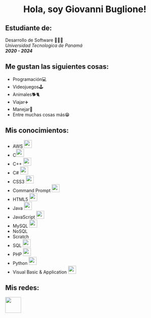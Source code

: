<div id="header" align="center">
    <img src="https://media.giphy.com/media/xT0BKpqAaJczduXXJ6/giphy.gif" alt="">
    <h1 align="center">Hola, soy Giovanni Buglione!</h1>
</div>
<div>
    <h2>Estudiante de:</h2>
    <p>Desarrollo de Software 👨🏻‍💻<br> <i>Universidad Tecnologica de Panamá <br><b>2020 - 2024</b></i><p>
</div>
<div>
    <h2>Me gustan las siguientes cosas:</h2>
    <ul>
        <li>Programación💻</li>
        <li>Videojuegos🕹️</li>
        <li>Animales🐕🐈</li>
        <li>Viajar✈️</li>
        <li>Manejar🚗</li>
        <li>Entre muchas cosas más😁</li>
    </ul>
</div>
<div>
    <h2>Mis conocimientos:</h1>
    <ul>
        <li>AWS <img src="https://cdn.jsdelivr.net/gh/devicons/devicon/icons/amazonwebservices/amazonwebservices-original-wordmark.svg" width="25px" height="25px"></li>
        <li>C<img src="https://cdn.jsdelivr.net/gh/devicons/devicon/icons/c/c-original.svg" width="25px" height="25px"></li>
        <li>C++ <img src="https://cdn.jsdelivr.net/gh/devicons/devicon/icons/cplusplus/cplusplus-original.svg" width="25px" height="25px"></li>
        <li>C# <img src="https://cdn.jsdelivr.net/gh/devicons/devicon/icons/csharp/csharp-original.svg" width="25px" height="25px"></li>
        <li>CSS3 <img src="https://cdn.jsdelivr.net/gh/devicons/devicon/icons/css3/css3-original-wordmark.svg" width="25px" height="25px"></li>
        <li>Command Prompt <img src="https://cdn.jsdelivr.net/gh/devicons/devicon/icons/bash/bash-original.svg" width="25px" height="25px"></li>
        <li>HTML5 <img src="https://cdn.jsdelivr.net/gh/devicons/devicon/icons/html5/html5-original-wordmark.svg" width="25px" height="25px"></li>
        <li>Java <img src="https://cdn.jsdelivr.net/gh/devicons/devicon/icons/java/java-original-wordmark.svg" width="25px" height="25px"></li>
        <li>JavaScript <img src="https://cdn.jsdelivr.net/gh/devicons/devicon/icons/javascript/javascript-original.svg" width="25px" height="25px"></li>
        <li>MySQL <img src="https://cdn.jsdelivr.net/gh/devicons/devicon/icons/mysql/mysql-original.svg" width="25px" height="25px"></li>
        <li>NoSQL</li>
        <li>Scratch</li>
        <li>SQL <img src="https://cdn.jsdelivr.net/gh/devicons/devicon/icons/microsoftsqlserver/microsoftsqlserver-plain.svg" width="25px" height="25px"></li>
        <li>PHP <img src="https://cdn.jsdelivr.net/gh/devicons/devicon/icons/php/php-original.svg" width="25px" height="25px"></li>
        <li>Python <img src="https://cdn.jsdelivr.net/gh/devicons/devicon/icons/python/python-original.svg" width="25px" height="25px"></li>
        <li>Visual Basic & Application <img src="https://cdn.jsdelivr.net/gh/devicons/devicon/icons/visualstudio/visualstudio-plain.svg" width="25px" height="25px"></li>
    </ul>
</div>
<div>
    <h2>Mis redes:</h2>
    <a href="https://www.linkedin.com/in/giovanni-buglione-49838b1b3/"><img src="https://cdn.jsdelivr.net/gh/devicons/devicon/icons/linkedin/linkedin-original.svg" width="50px" height="50px"></a>
</div>
    
<!--
**OurPresent/OurPresent** is a ✨ _special_ ✨ repository because its `README.md` (this file) appears on your GitHub profile.

Here are some ideas to get you started:

- 🔭 I’m currently working on ...
- 🌱 I’m currently learning ...
- 👯 I’m looking to collaborate on ...
- 🤔 I’m looking for help with ...
- 💬 Ask me about ...
- 📫 How to reach me: ...
- 😄 Pronouns: ...
- ⚡ Fun fact: ...
-->
